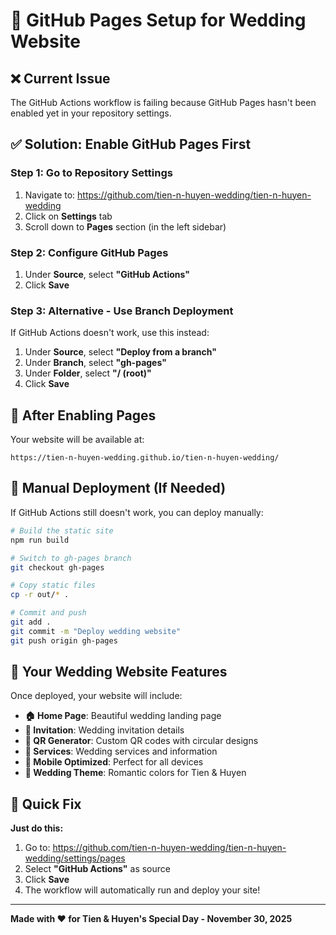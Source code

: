 # 🎉 GitHub Pages Setup for Wedding Website

## ❌ Current Issue
The GitHub Actions workflow is failing because GitHub Pages hasn't been enabled yet in your repository settings.

## ✅ Solution: Enable GitHub Pages First

### Step 1: Go to Repository Settings
1. Navigate to: https://github.com/tien-n-huyen-wedding/tien-n-huyen-wedding
2. Click on **Settings** tab
3. Scroll down to **Pages** section (in the left sidebar)

### Step 2: Configure GitHub Pages
1. Under **Source**, select **"GitHub Actions"**
2. Click **Save**

### Step 3: Alternative - Use Branch Deployment
If GitHub Actions doesn't work, use this instead:
1. Under **Source**, select **"Deploy from a branch"**
2. Under **Branch**, select **"gh-pages"**
3. Under **Folder**, select **"/ (root)"**
4. Click **Save**

## 🚀 After Enabling Pages

Your website will be available at:
```
https://tien-n-huyen-wedding.github.io/tien-n-huyen-wedding/
```

## 🔧 Manual Deployment (If Needed)

If GitHub Actions still doesn't work, you can deploy manually:

```bash
# Build the static site
npm run build

# Switch to gh-pages branch
git checkout gh-pages

# Copy static files
cp -r out/* .

# Commit and push
git add .
git commit -m "Deploy wedding website"
git push origin gh-pages
```

## 🎊 Your Wedding Website Features

Once deployed, your website will include:

- **🏠 Home Page**: Beautiful wedding landing page
- **💌 Invitation**: Wedding invitation details
- **📱 QR Generator**: Custom QR codes with circular designs
- **🎊 Services**: Wedding services and information
- **📱 Mobile Optimized**: Perfect for all devices
- **🎨 Wedding Theme**: Romantic colors for Tien & Huyen

## 🎯 Quick Fix

**Just do this:**
1. Go to: https://github.com/tien-n-huyen-wedding/tien-n-huyen-wedding/settings/pages
2. Select **"GitHub Actions"** as source
3. Click **Save**
4. The workflow will automatically run and deploy your site!

---

**Made with ❤️ for Tien & Huyen's Special Day - November 30, 2025**
